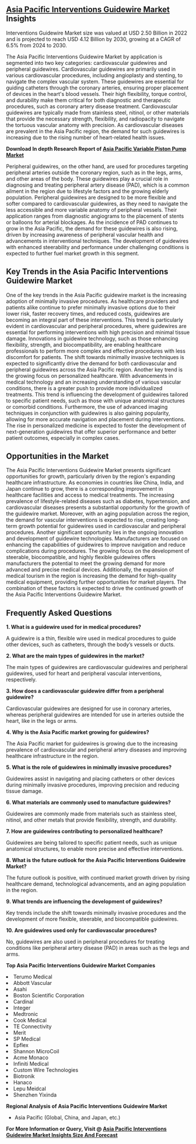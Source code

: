 <h2><a href="https://www.verifiedmarketreports.com/download-sample/?rid=469782&amp;utm_source=Github-Feb&amp;utm_medium=219" target="_blank">Asia Pacific Interventions Guidewire Market</a> Insights</h2><p>Interventions Guidewire Market size was valued at USD 2.50 Billion in 2022 and is projected to reach USD 4.12 Billion by 2030, growing at a CAGR of 6.5% from 2024 to 2030.</p><p><p>The Asia Pacific Interventions Guidewire Market by application is segmented into two key categories: cardiovascular guidewires and peripheral guidewires. Cardiovascular guidewires are primarily used in various cardiovascular procedures, including angioplasty and stenting, to navigate the complex vascular system. These guidewires are essential for guiding catheters through the coronary arteries, ensuring proper placement of devices in the heart's blood vessels. Their high flexibility, torque control, and durability make them critical for both diagnostic and therapeutic procedures, such as coronary artery disease treatment. Cardiovascular guidewires are typically made from stainless steel, nitinol, or other materials that provide the necessary strength, flexibility, and radiopacity to navigate the tortuous vascular anatomy with precision. As cardiovascular diseases are prevalent in the Asia Pacific region, the demand for such guidewires is increasing due to the rising number of heart-related health issues. <p><strong>Download In depth Research Report of <a href="https://www.verifiedmarketreports.com/download-sample/?rid=236118&amp;utm_source=Pulse-Dec&amp;utm_medium=219" target="_blank">Asia Pacific Variable Piston Pump Market</a></strong></p></p> <p>Peripheral guidewires, on the other hand, are used for procedures targeting peripheral arteries outside the coronary region, such as in the legs, arms, and other areas of the body. These guidewires play a crucial role in diagnosing and treating peripheral artery disease (PAD), which is a common ailment in the region due to lifestyle factors and the growing elderly population. Peripheral guidewires are designed to be more flexible and softer compared to cardiovascular guidewires, as they need to navigate the less accessible and more variable anatomy of peripheral vessels. Their application ranges from diagnostic angiograms to the placement of stents or balloons for arterial blockages. As the incidence of PAD continues to grow in the Asia Pacific, the demand for these guidewires is also rising, driven by increasing awareness of peripheral vascular health and advancements in interventional techniques. The development of guidewires with enhanced steerability and performance under challenging conditions is expected to further fuel market growth in this segment.</p> <h2>Key Trends in the Asia Pacific Interventions Guidewire Market</h2> <p>One of the key trends in the Asia Pacific guidewire market is the increasing adoption of minimally invasive procedures. As healthcare providers and patients alike continue to prefer minimally invasive options due to their lower risk, faster recovery times, and reduced costs, guidewires are becoming an integral part of these interventions. This trend is particularly evident in cardiovascular and peripheral procedures, where guidewires are essential for performing interventions with high precision and minimal tissue damage. Innovations in guidewire technology, such as those enhancing flexibility, strength, and biocompatibility, are enabling healthcare professionals to perform more complex and effective procedures with less discomfort for patients. The shift towards minimally invasive techniques is expected to significantly drive the demand for both cardiovascular and peripheral guidewires across the Asia Pacific region. Another key trend is the growing focus on personalized healthcare. With advancements in medical technology and an increasing understanding of various vascular conditions, there is a greater push to provide more individualized treatments. This trend is influencing the development of guidewires tailored to specific patient needs, such as those with unique anatomical structures or comorbid conditions. Furthermore, the use of advanced imaging techniques in conjunction with guidewires is also gaining popularity, allowing for more accurate navigation and placement during interventions. The rise in personalized medicine is expected to foster the development of next-generation guidewires that offer superior performance and better patient outcomes, especially in complex cases.</p> <h2>Opportunities in the Market</h2> <p>The Asia Pacific Interventions Guidewire Market presents significant opportunities for growth, particularly driven by the region's expanding healthcare infrastructure. As economies in countries like China, India, and Japan continue to grow, there is a corresponding improvement in healthcare facilities and access to medical treatments. The increasing prevalence of lifestyle-related diseases such as diabetes, hypertension, and cardiovascular diseases presents a substantial opportunity for the growth of the guidewire market. Moreover, with an aging population across the region, the demand for vascular interventions is expected to rise, creating long-term growth potential for guidewires used in cardiovascular and peripheral procedures. Another significant opportunity lies in the ongoing innovation and development of guidewire technologies. Manufacturers are focused on enhancing the capabilities of guidewires to improve navigation and reduce complications during procedures. The growing focus on the development of steerable, biocompatible, and highly flexible guidewires offers manufacturers the potential to meet the growing demand for more advanced and precise medical devices. Additionally, the expansion of medical tourism in the region is increasing the demand for high-quality medical equipment, providing further opportunities for market players. The combination of these factors is expected to drive the continued growth of the Asia Pacific Interventions Guidewire Market.</p> <h2>Frequently Asked Questions</h2> <p><b>1. What is a guidewire used for in medical procedures?</b></p> <p>A guidewire is a thin, flexible wire used in medical procedures to guide other devices, such as catheters, through the body’s vessels or ducts.</p> <p><b>2. What are the main types of guidewires in the market?</b></p> <p>The main types of guidewires are cardiovascular guidewires and peripheral guidewires, used for heart and peripheral vascular interventions, respectively.</p> <p><b>3. How does a cardiovascular guidewire differ from a peripheral guidewire?</b></p> <p>Cardiovascular guidewires are designed for use in coronary arteries, whereas peripheral guidewires are intended for use in arteries outside the heart, like in the legs or arms.</p> <p><b>4. Why is the Asia Pacific market growing for guidewires?</b></p> <p>The Asia Pacific market for guidewires is growing due to the increasing prevalence of cardiovascular and peripheral artery diseases and improving healthcare infrastructure in the region.</p> <p><b>5. What is the role of guidewires in minimally invasive procedures?</b></p> <p>Guidewires assist in navigating and placing catheters or other devices during minimally invasive procedures, improving precision and reducing tissue damage.</p> <p><b>6. What materials are commonly used to manufacture guidewires?</b></p> <p>Guidewires are commonly made from materials such as stainless steel, nitinol, and other metals that provide flexibility, strength, and durability.</p> <p><b>7. How are guidewires contributing to personalized healthcare?</b></p> <p>Guidewires are being tailored to specific patient needs, such as unique anatomical structures, to enable more precise and effective interventions.</p> <p><b>8. What is the future outlook for the Asia Pacific Interventions Guidewire Market?</b></p> <p>The future outlook is positive, with continued market growth driven by rising healthcare demand, technological advancements, and an aging population in the region.</p> <p><b>9. What trends are influencing the development of guidewires?</b></p> <p>Key trends include the shift towards minimally invasive procedures and the development of more flexible, steerable, and biocompatible guidewires.</p> <p><b>10. Are guidewires used only for cardiovascular procedures?</b></p> <p>No, guidewires are also used in peripheral procedures for treating conditions like peripheral artery disease (PAD) in areas such as the legs and arms.</p> </p><p><strong>Top Asia Pacific Interventions Guidewire Market Companies</strong></p><div data-test-id=""><p><li>Terumo Medical</li><li> Abbott Vascular</li><li> Asahi</li><li> Boston Scientific Corporation</li><li> Cardinal</li><li> Integer</li><li> Medtronic</li><li> Cook Medical</li><li> TE Connectivity</li><li> Merit</li><li> SP Medical</li><li> Epflex</li><li> Shannon MicroCoil</li><li> Acme Monaco</li><li> Infiniti Medical</li><li> Custom Wire Technologies</li><li> Biotronik</li><li> Hanaco</li><li> Lepu Meidcal</li><li> Shenzhen Yixinda</li></p><div><strong>Regional Analysis of&nbsp;Asia Pacific Interventions Guidewire Market</strong></div><ul><li dir="ltr"><p dir="ltr">Asia Pacific (Global, China, and Japan, etc.)</p></li></ul><p><strong>For More Information or Query, Visit @&nbsp;</strong><strong><a href="https://www.verifiedmarketreports.com/product/interventions-guidewire-market/?utm_source=Github-Feb&amp;utm_medium=219" target="_blank">Asia Pacific Interventions Guidewire Market Insights Size And Forecast</a></strong></p></div><h2>&nbsp;</h2><div data-test-id="">&nbsp;</div>
